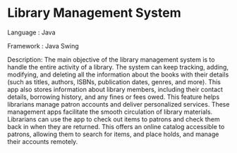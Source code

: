 # Library Management System

Language   : Java

Framework  : Java Swing

Description: The main objective of the library management system is to handle the entire activity of a library. The system can keep tracking, adding, modifying, and deleting all the information about the books with their details (such as titles, authors, ISBNs, publication dates, genres, and more). This app also stores information about library members, including their contact details, borrowing history, and any fines or fees owed. This feature helps librarians manage patron accounts and deliver personalized services. These management apps facilitate the smooth circulation of library materials. Librarians can use the app to check out items to patrons and check them back in when they are returned. This offers an online catalog accessible to patrons, allowing them to search for items, and place holds, and manage their accounts remotely.
